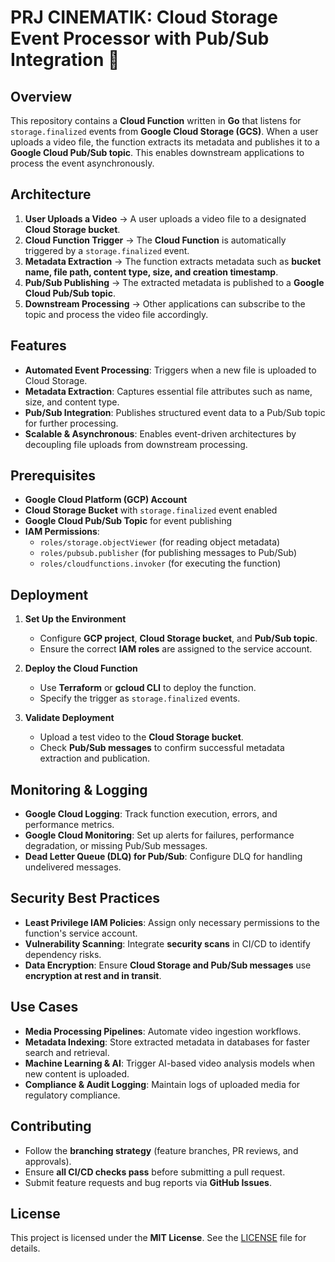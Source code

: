 # **PRJ CINEMATIK: Cloud Storage Event Processor with Pub/Sub Integration** 🚀

## **Overview**

This repository contains a **Cloud Function** written in **Go** that listens for `storage.finalized` events from **Google Cloud Storage (GCS)**. When a user uploads a video file, the function extracts its metadata and publishes it to a **Google Cloud Pub/Sub topic**. This enables downstream applications to process the event asynchronously.

## **Architecture**

1. **User Uploads a Video** → A user uploads a video file to a designated **Cloud Storage bucket**.
2. **Cloud Function Trigger** → The **Cloud Function** is automatically triggered by a `storage.finalized` event.
3. **Metadata Extraction** → The function extracts metadata such as **bucket name, file path, content type, size, and creation timestamp**.
4. **Pub/Sub Publishing** → The extracted metadata is published to a **Google Cloud Pub/Sub topic**.
5. **Downstream Processing** → Other applications can subscribe to the topic and process the video file accordingly.

## **Features**

- **Automated Event Processing**: Triggers when a new file is uploaded to Cloud Storage.
- **Metadata Extraction**: Captures essential file attributes such as name, size, and content type.
- **Pub/Sub Integration**: Publishes structured event data to a Pub/Sub topic for further processing.
- **Scalable & Asynchronous**: Enables event-driven architectures by decoupling file uploads from downstream processing.

## **Prerequisites**

- **Google Cloud Platform (GCP) Account**
- **Cloud Storage Bucket** with `storage.finalized` event enabled
- **Google Cloud Pub/Sub Topic** for event publishing
- **IAM Permissions**:
  - `roles/storage.objectViewer` (for reading object metadata)
  - `roles/pubsub.publisher` (for publishing messages to Pub/Sub)
  - `roles/cloudfunctions.invoker` (for executing the function)

## **Deployment**

1. **Set Up the Environment**

   - Configure **GCP project**, **Cloud Storage bucket**, and **Pub/Sub topic**.
   - Ensure the correct **IAM roles** are assigned to the service account.

2. **Deploy the Cloud Function**

   - Use **Terraform** or **gcloud CLI** to deploy the function.
   - Specify the trigger as `storage.finalized` events.

3. **Validate Deployment**
   - Upload a test video to the **Cloud Storage bucket**.
   - Check **Pub/Sub messages** to confirm successful metadata extraction and publication.

## **Monitoring & Logging**

- **Google Cloud Logging**: Track function execution, errors, and performance metrics.
- **Google Cloud Monitoring**: Set up alerts for failures, performance degradation, or missing Pub/Sub messages.
- **Dead Letter Queue (DLQ) for Pub/Sub**: Configure DLQ for handling undelivered messages.

## **Security Best Practices**

- **Least Privilege IAM Policies**: Assign only necessary permissions to the function's service account.
- **Vulnerability Scanning**: Integrate **security scans** in CI/CD to identify dependency risks.
- **Data Encryption**: Ensure **Cloud Storage and Pub/Sub messages** use **encryption at rest and in transit**.

## **Use Cases**

- **Media Processing Pipelines**: Automate video ingestion workflows.
- **Metadata Indexing**: Store extracted metadata in databases for faster search and retrieval.
- **Machine Learning & AI**: Trigger AI-based video analysis models when new content is uploaded.
- **Compliance & Audit Logging**: Maintain logs of uploaded media for regulatory compliance.

## **Contributing**

- Follow the **branching strategy** (feature branches, PR reviews, and approvals).
- Ensure **all CI/CD checks pass** before submitting a pull request.
- Submit feature requests and bug reports via **GitHub Issues**.

## **License**

This project is licensed under the **MIT License**. See the [LICENSE](LICENSE) file for details.
